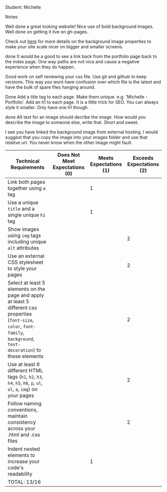 Student: Michelle

Notes:

Well done a great looking website! Nice use of bold background images. Well done on getting it live on gh-pages.

Check out [here](http://www.w3schools.com/cssref/css3_pr_background-size.asp) for more details on the background image properties to make your site scale nicer on bigger and smaller screens.

done
It would be a good to see a link back from the portfolio page back to the index page. One way paths are not nice and cause a negative experience when they do happen.

Good work on self reviewing your css file. Use git and github to keep versions. This way you wont have confusion over which file is the latest and have the bulk of spare files hanging around.

Done
Add a title tag to each page. Make them unique. e.g. 'Michelle - Portfolio'.
Add an h1 to each page. It is a little trick for SEO. You can always style it smaller. Only have one h1 though.

done
Alt text for an image should decribe the image. How would you describe the image to someone else, write that. Short and sweet.

I see you have linked the background image from external hosting. I would suggest that you copy the image into your images folder and use that relative url. You never know when the other image might fault.


 

| Technical Requirements                                                                                                                                                        | Does Not Meet Expectations (0) | Meets Expectations (1) | Exceeds Expectations (2) |
|-------------------------------------------------------------------------------------------------------------------------------------------------------------------------------|--------------------------------|------------------------|--------------------------|
| Link both pages together using `a` tag                                                                                                                                        |                                |            1            |                          |
| Use a unique `title` and a single unique `h1` tag                                                                                                                             |                                |               1         |                          |
| Show images using `img` tags including unique `alt` attributes                                                                                                                |                                |                        |         2                 |
| Use an external CSS stylesheet to style your pages                                                                                                                            |                                |                        |          2                |
| Select at least 5 elements on the page and apply at least 5 different css properties (`font-size`, `color`, `font-family`, `background`, `text-decoration`) to these elements |                                |                        |             2             |
| Use at least 6 different HTML tags (`h1`, `h2`, `h3`, `h4`, `h5`, `h6`, `p`, `ul`, `ol`, `a`, `img`) on your pages                                                            |                                |                        |         2                 |
| Follow naming conventions, maintain consistency across your .html and .css files                                                                                              |                                |                        |        2                  |
| Indent nested elements to increase your code's readability                                                                                                                    |                                |        1                |                          |
| TOTAL: 13/16                                                                                                                                                              |                                |                        |                          |
